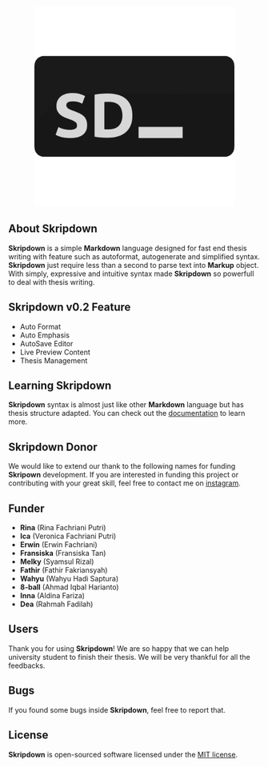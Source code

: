 <p align="center"><img src="public/asset/app_logo.png" width="400"></p>

## About **Skripdown**
**Skripdown** is a simple **Markdown** language designed for fast end thesis writing with feature such as autoformat,
autogenerate and simplified syntax. **Skripdown** just require less than a second to parse text into **Markup** object.
With simply, expressive and intuitive syntax made **Skripdown** so powerfull to deal with thesis writing.

## **Skripdown** v0.2 Feature
- Auto Format
- Auto Emphasis
- AutoSave Editor
- Live Preview Content
- Thesis Management

## Learning **Skripdown**
**Skripdown** syntax is almost just like other **Markdown** language but has thesis structure adapted. You can check out the [documentation](https://laravel.com/docs) to learn more.

## **Skripdown** Donor
We would like to extend our thank to the following names for funding **Skripown** development. If you are interested in funding this project or contributing with your great skill, feel free to contact me on [instagram](https://instagram.com/malkolp).

## Funder
- **Rina** (Rina Fachriani Putri)
- **Ica** (Veronica Fachriani Putri)
- **Erwin** (Erwin Fachriani)
- **Fransiska** (Fransiska Tan)
- **Melky** (Syamsul Rizal)
- **Fathir** (Fathir Fakriansyah)
- **Wahyu** (Wahyu Hadi Saptura)
- **8-ball** (Ahmad Iqbal Harianto)
- **Inna** (Aldina Fariza)
- **Dea** (Rahmah Fadilah)

## Users
Thank you for using **Skripdown**!
We are so happy that we can help university student to finish their thesis.
We will be very thankful for all the feedbacks.

## Bugs
If you found some bugs inside **Skripdown**, feel free to report that.

## License
**Skripdown** is open-sourced software licensed under the [MIT license](https://opensource.org/licenses/MIT).
